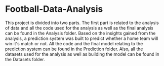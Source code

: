 # Football-Data-Analysis
This project is divided into two parts. 
The first part is related to the analysis of data and all the code used for the analysis as well as the final analysis can be found in the Analysis folder. 
Based on the insights gained from the analysis, a prediction system was built to predict whether a home team will win it's match or not. 
All the code and the final model relating to the prediction system can be found in the Prediction folder. 
Also, all the datasets used for the analysis as well as building the model can be found in the Datasets folder.
